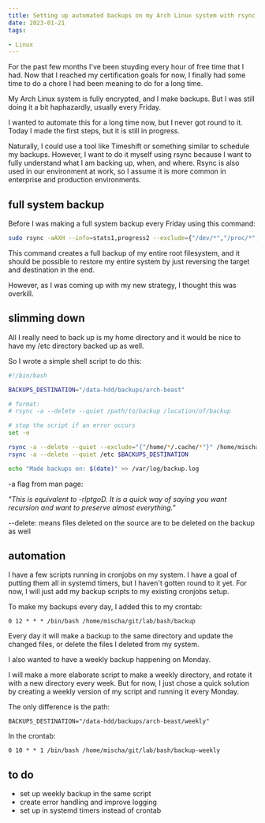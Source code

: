 ```yaml
---
title: Setting up automated backups on my Arch Linux system with rsync and bash
date: 2023-01-21
tags:

- Linux
---
```

For the past few months I've been stuyding every hour of free time that I had. Now that I reached my certification goals for now, I finally had some time to do a chore I had been meaning to do for a long time.

My Arch Linux system is fully encrypted, and I make backups. But I was still doing it a bit haphazardly, usually every Friday.

I wanted to automate this for a long time now, but I never got round to it. Today I made the first steps, but it is still in progress.

Naturally, I could use a tool like Timeshift or something similar to schedule my backups. However, I want to do it myself using rsync because I want to fully understand what I am backing up, when, and where. Rsync is also used in our environment at work, so I assume it is more common in enterprise and production environments.

## full system backup

Before I was making a full system backup every Friday using this command:

```bash
sudo rsync -aAXH --info=stats1,progress2 --exclude={"/dev/*","/proc/*","/sys/*","/tmp/*","/run/*","/mnt/*","/media/*","/lost+found","/home/*/.cache/*","/data-hdd/","/games/","/var/lib/docker/*","/home/mischa/music/*","/swapfile", "/data-hdd2/", "/data-hdd3/"} / /data-hdd/backups/arch-beast/01-01-23
```

This command creates a full backup of my entire root filesystem, and it should be possible to restore my entire system by just reversing the target and destination in the end. 

However, as I was coming up with my new strategy, I thought this was overkill.

## slimming down

All I really need to back up is my home directory and it would be nice to have my /etc directory backed up as well. 

So I wrote a simple shell script to do this:

```bash
#!/bin/bash

BACKUPS_DESTINATION="/data-hdd/backups/arch-beast"

# format:
# rsync -a --delete --quiet /path/to/backup /location/of/backup

# stop the script if an error occurs
set -e

rsync -a --delete --quiet --exclude="{"/home/*/.cache/*"}" /home/mischa $BACKUPS_DESTINATION/home
rsync -a --delete --quiet /etc $BACKUPS_DESTINATION

echo "Made backups on: $(date)" >> /var/log/backup.log
```

-a flag from man page:

*"This  is  equivalent to -rlptgoD.  It is a quick way of saying you want recursion and want to preserve almost everything."*

--delete: means files deleted on the source are to be deleted on the backup as well

## automation

I have a few scripts running in cronjobs on my system. I have a goal of putting them all in systemd timers, but I haven't gotten round to it yet. For now, I will just add my backup scripts to my existing cronjobs setup.

To make my backups every day, I added this to my crontab:

`0 12 * * * /bin/bash /home/mischa/git/lab/bash/backup`

Every day it will make a backup to the same directory and update the changed files, or delete the files I deleted from my system.

I also wanted to have a weekly backup happening on Monday.

I will make a more elaborate script to make a weekly directory, and rotate it with a new directory every week. But for now, I just chose a quick solution by creating a weekly version of my script and running it every Monday.

The only difference is the path:

`BACKUPS_DESTINATION="/data-hdd/backups/arch-beast/weekly"`

In the crontab:

`0 10 * * 1 /bin/bash /home/mischa/git/lab/bash/backup-weekly`

## to do

- set up weekly backup in the same script
- create error handling and improve logging
- set up in systemd timers instead of crontab
